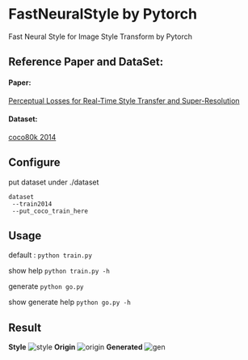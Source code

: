 # FastNeuralStyle by Pytorch
Fast Neural Style for Image Style Transform by Pytorch

## Reference Paper and DataSet: 
#### Paper:
[Perceptual Losses for Real-Time Style Transfer and Super-Resolution](https://arxiv.org/abs/1603.08155)

#### Dataset:
[coco80k 2014](http://mscoco.org/dataset/#download)

## Configure

put dataset under ./dataset

    dataset 
     --train2014
     --put_coco_train_here

## Usage

default : 
`python train.py `

show help
`python train.py -h`

generate
`python go.py`

show generate help
`python go.py -h`

## Result

**Style**
![style](https://github.com/bengxy/FastNeuralStyle/raw/master/images/wave.jpg)
**Origin**
![origin](https://github.com/bengxy/FastNeuralStyle/raw/master/images/westlake.jpg)
**Generated**
![gen](https://github.com/bengxy/FastNeuralStyle/raw/master/images/output_westlake.jpg)

